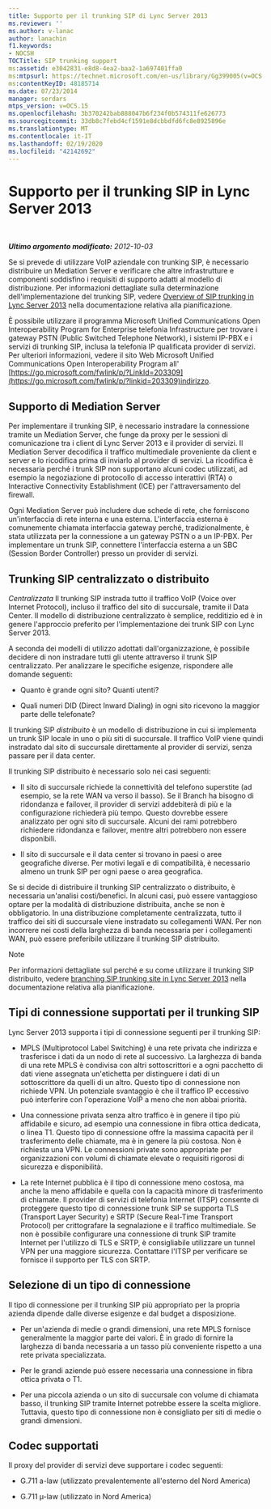 ```yaml
---
title: Supporto per il trunking SIP di Lync Server 2013
ms.reviewer: ''
ms.author: v-lanac
author: lanachin
f1.keywords:
- NOCSH
TOCTitle: SIP trunking support
ms:assetid: e3042831-e8d8-4ea2-baa2-1a697401ffa0
ms:mtpsurl: https://technet.microsoft.com/en-us/library/Gg399005(v=OCS.15)
ms:contentKeyID: 48185714
ms.date: 07/23/2014
manager: serdars
mtps_version: v=OCS.15
ms.openlocfilehash: 3b370242bab888047b6f234f0b574311fe626773
ms.sourcegitcommit: 33db8c7febd4cf1591e8dcbbdfd6fc8e8925896e
ms.translationtype: MT
ms.contentlocale: it-IT
ms.lasthandoff: 02/19/2020
ms.locfileid: "42142692"
---
```

<div data-xmlns="http://www.w3.org/1999/xhtml">

<div class="topic" data-xmlns="http://www.w3.org/1999/xhtml" data-msxsl="urn:schemas-microsoft-com:xslt" data-cs="http://msdn.microsoft.com/">

<div data-asp="https://msdn2.microsoft.com/asp">

# <a name="sip-trunking-support-in-lync-server-2013"></a>Supporto per il trunking SIP in Lync Server 2013

</div>

<div id="mainSection">

<div id="mainBody">

<span> </span>

_**Ultimo argomento modificato:** 2012-10-03_

Se si prevede di utilizzare VoIP aziendale con trunking SIP, è necessario distribuire un Mediation Server e verificare che altre infrastrutture e componenti soddisfino i requisiti di supporto adatti al modello di distribuzione. Per informazioni dettagliate sulla determinazione dell'implementazione del trunking SIP, vedere [Overview of SIP trunking in Lync Server 2013](lync-server-2013-overview-of-sip-trunking.md) nella documentazione relativa alla pianificazione.

È possibile utilizzare il programma Microsoft Unified Communications Open Interoperability Program for Enterprise telefonia Infrastructure per trovare i gateway PSTN (Public Switched Telephone Network), i sistemi IP-PBX e i servizi di trunking SIP, inclusa la telefonia IP qualificata provider di servizi. Per ulteriori informazioni, vedere il sito Web Microsoft Unified Communications Open Interoperability Program all' [https://go.microsoft.com/fwlink/p/?LinkId=203309](https://go.microsoft.com/fwlink/p/?linkid=203309)indirizzo.

<div>

## <a name="mediation-server-support"></a>Supporto di Mediation Server

Per implementare il trunking SIP, è necessario instradare la connessione tramite un Mediation Server, che funge da proxy per le sessioni di comunicazione tra i client di Lync Server 2013 e il provider di servizi. Il Mediation Server decodifica il traffico multimediale proveniente da client e server e lo ricodifica prima di inviarlo al provider di servizi. La ricodifica è necessaria perché i trunk SIP non supportano alcuni codec utilizzati, ad esempio la negoziazione di protocollo di accesso interattivi (RTA) o Interactive Connectivity Establishment (ICE) per l'attraversamento del firewall.

Ogni Mediation Server può includere due schede di rete, che forniscono un'interfaccia di rete interna e una esterna. L'interfaccia esterna è comunemente chiamata interfaccia gateway perché, tradizionalmente, è stata utilizzata per la connessione a un gateway PSTN o a un IP-PBX. Per implementare un trunk SIP, connettere l'interfaccia esterna a un SBC (Session Border Controller) presso un provider di servizi.

</div>

<div>

## <a name="centralized-vs-distributed-sip-trunking"></a>Trunking SIP centralizzato o distribuito

*Centralizzata* Il trunking SIP instrada tutto il traffico VoIP (Voice over Internet Protocol), incluso il traffico del sito di succursale, tramite il Data Center. Il modello di distribuzione centralizzato è semplice, redditizio ed è in genere l'approccio preferito per l'implementazione dei trunk SIP con Lync Server 2013.

A seconda dei modelli di utilizzo adottati dall'organizzazione, è possibile decidere di non instradare tutti gli utente attraverso il trunk SIP centralizzato. Per analizzare le specifiche esigenze, rispondere alle domande seguenti:

  - Quanto è grande ogni sito? Quanti utenti?

  - Quali numeri DID (Direct Inward Dialing) in ogni sito ricevono la maggior parte delle telefonate?

Il trunking SIP *distribuito* è un modello di distribuzione in cui si implementa un trunk SIP locale in uno o più siti di succursale. Il traffico VoIP viene quindi instradato dal sito di succursale direttamente al provider di servizi, senza passare per il data center.

Il trunking SIP distribuito è necessario solo nei casi seguenti:

  - Il sito di succursale richiede la connettività del telefono superstite (ad esempio, se la rete WAN va verso il basso). Se il Branch ha bisogno di ridondanza e failover, il provider di servizi addebiterà di più e la configurazione richiederà più tempo. Questo dovrebbe essere analizzato per ogni sito di succursale. Alcuni dei rami potrebbero richiedere ridondanza e failover, mentre altri potrebbero non essere disponibili.

  - Il sito di succursale e il data center si trovano in paesi o aree geografiche diverse. Per motivi legali e di compatibilità, è necessario almeno un trunk SIP per ogni paese o area geografica.

Se si decide di distribuire il trunking SIP centralizzato o distribuito, è necessaria un'analisi costi/benefici. In alcuni casi, può essere vantaggioso optare per la modalità di distribuzione distribuita, anche se non è obbligatorio. In una distribuzione completamente centralizzata, tutto il traffico dei siti di succursale viene instradato su collegamenti WAN. Per non incorrere nei costi della larghezza di banda necessaria per i collegamenti WAN, può essere preferibile utilizzare il trunking SIP distribuito.

<div>


> [!NOTE]  
> Per informazioni dettagliate sul perché e su come utilizzare il trunking SIP distribuito, vedere <A href="lync-server-2013-branch-site-sip-trunking.md">branching SIP trunking site in Lync Server 2013</A> nella documentazione relativa alla pianificazione.



</div>

</div>

<div>

## <a name="supported-sip-trunking-connection-types"></a>Tipi di connessione supportati per il trunking SIP

Lync Server 2013 supporta i tipi di connessione seguenti per il trunking SIP:

  - MPLS (Multiprotocol Label Switching) è una rete privata che indirizza e trasferisce i dati da un nodo di rete al successivo. La larghezza di banda di una rete MPLS è condivisa con altri sottoscrittori e a ogni pacchetto di dati viene assegnata un'etichetta per distinguere i dati di un sottoscrittore da quelli di un altro. Questo tipo di connessione non richiede VPN. Un potenziale svantaggio è che il traffico IP eccessivo può interferire con l'operazione VoIP a meno che non abbai priorità.

  - Una connessione privata senza altro traffico è in genere il tipo più affidabile e sicuro, ad esempio una connessione in fibra ottica dedicata, o linea T1. Questo tipo di connessione offre la massima capacità per il trasferimento delle chiamate, ma è in genere la più costosa. Non è richiesta una VPN. Le connessioni private sono appropriate per organizzazioni con volumi di chiamate elevate o requisiti rigorosi di sicurezza e disponibilità.

  - La rete Internet pubblica è il tipo di connessione meno costosa, ma anche la meno affidabile e quella con la capacità minore di trasferimento di chiamate. Il provider di servizi di telefonia Internet (ITSP) consente di proteggere questo tipo di connessione trunk SIP se supporta TLS (Transport Layer Security) e SRTP (Secure Real-Time Transport Protocol) per crittografare la segnalazione e il traffico multimediale. Se non è possibile configurare una connessione di trunk SIP tramite Internet per l'utilizzo di TLS e SRTP, è consigliabile utilizzare un tunnel VPN per una maggiore sicurezza. Contattare l'ITSP per verificare se fornisce il supporto per TLS con SRTP.

<div>

## <a name="selecting-a-connection-type"></a>Selezione di un tipo di connessione

Il tipo di connessione per il trunking SIP più appropriato per la propria azienda dipende dalle diverse esigenze e dal budget a disposizione.

  - Per un'azienda di medie o grandi dimensioni, una rete MPLS fornisce generalmente la maggior parte dei valori. È in grado di fornire la larghezza di banda necessaria a un tasso più conveniente rispetto a una rete privata specializzata.

  - Per le grandi aziende può essere necessaria una connessione in fibra ottica privata o T1.

  - Per una piccola azienda o un sito di succursale con volume di chiamata basso, il trunking SIP tramite Internet potrebbe essere la scelta migliore. Tuttavia, questo tipo di connessione non è consigliato per siti di medie o grandi dimensioni.

</div>

</div>

<div>

## <a name="codec-support"></a>Codec supportati

Il proxy del provider di servizi deve supportare i codec seguenti:

  - G.711 a-law (utilizzato prevalentemente all'esterno del Nord America)

  - G.711 µ-law (utilizzato in Nord America)

</div>

</div>

<span> </span>

</div>

</div>

</div>

